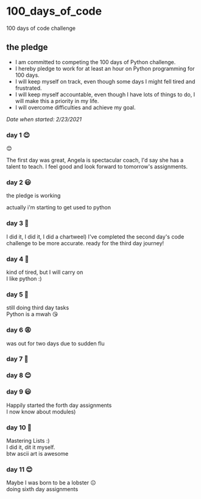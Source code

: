# 100_days_of_code
100 days of code challenge



## **the pledge**
+ I am committed to competing the 100 days of Python challenge.
+ I hereby pledge to work for at least an hour on Python programming for 100 days.
+ I will keep myself on track, even though some days I might fell tired and frustrated.
+ I will keep myself accountable, even though I have lots of things to do, I will make this a priority in my life.
+ I will overcome difficulties and achieve my goal.

*Date when started: 2/23/2021*

### day 1 😊

:blush:

The first day was great, Angela is spectacular coach, I'd say she has a talent to teach. I feel good and look forward to tomorrow's assignments.

### day 2 😃

the pledge is working

actually i'm starting to get used to python

### day 3 💪

I did it, I did it, I did a chartweel) 
I've completed the second day's code challenge to be more accurate.
ready for the third day journey!

### day 4 💪

kind of tired, but I will carry on\
I like python :)

### day 5 😤

still doing third day tasks\
Python is a mwah 😘

### day 6 😩

was out for two days due to sudden flu 

### day 7 🐆

### day 8 😊

### day 9 😃

Happily started the forth day assignments\
I now know about modules)

### day 10 💪

Mastering Lists :)\
I did it, dit it myself. \
btw  ascii art is awesome

### day 11 😊

Maybe I was born to be a lobster 😐\
doing sixth day assignments
